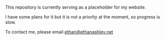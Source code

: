 This repository is currently serving as a placeholder for my website. 

I have some plans for it but it is not a priority at the moment, so progress is slow.

To contact me, please email ethan@ethanashley.net

